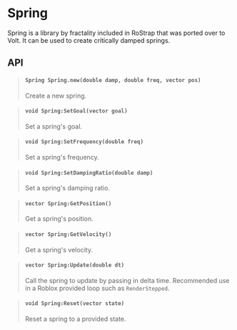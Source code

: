 # Spring
Spring is a library by fractality included in RoStrap that was ported over to Volt. It can be used to create critically damped springs.

## API
> #### `Spring Spring.new(double damp, double freq, vector pos)`
> Create a new spring.

> #### `void Spring:SetGoal(vector goal)`
> Set a spring's goal.

> #### `void Spring:SetFrequency(double freq)`
> Set a spring's frequency.

> #### `void Spring:SetDampingRatio(double damp)`
> Set a spring's damping ratio.

> #### `vector Spring:GetPosition()`
> Get a spring's position.

> #### `vector Spring:GetVelocity()`
> Get a spring's velocity.

> #### `vector Spring:Update(double dt)`
> Call the spring to update by passing in delta time. Recommended use in a Roblox provided loop such as `RenderStepped`.

> #### `void Spring:Reset(vector state)`
> Reset a spring to a provided state.